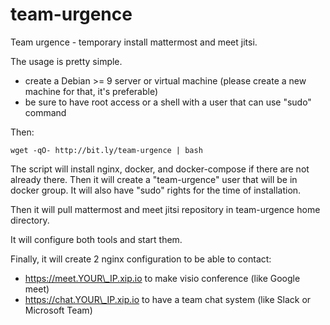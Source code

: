 # team-urgence
Team urgence - temporary install mattermost and meet jitsi.

The usage is pretty simple.

- create a Debian >= 9 server or virtual machine (please create a new machine for that, it's preferable)
- be sure to have root access or a shell with a user that can use "sudo" command

Then:
```
wget -qO- http://bit.ly/team-urgence | bash
```

The script will install nginx, docker, and docker-compose if there are not already there.
Then it will create a "team-urgence" user that will be in docker group. It will also have "sudo" rights
for the time of installation.

Then it will pull mattermost and meet jitsi repository in team-urgence home directory.

It will configure both tools and start them.

Finally, it will create 2 nginx configuration to be able to contact:
- https://meet.YOUR\_IP.xip.io to make visio conference (like Google meet)
- https://chat.YOUR\_IP.xip.io to have a team chat system (like Slack or Microsoft Team)

